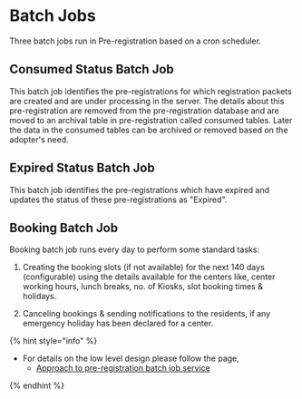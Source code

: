 # Batch Jobs

Three batch jobs run in Pre-registration based on a cron scheduler.

## Consumed Status Batch Job

This batch job identifies the pre-registrations for which registration packets are created and are under processing in the server. The details about this pre-registration are removed from the pre-registration database and are moved to an archival table in pre-registration called consumed tables. Later the data in the consumed tables can be archived or removed based on the adopter's need.

## Expired Status Batch Job

This batch job identifies the pre-registrations which have expired and updates the status of these pre-registrations as "Expired".

## Booking Batch Job

Booking batch job runs every day to perform some standard tasks:

1. Creating the booking slots (if not available) for the next 140 days (configurable) using the details available for the centers like, center working hours, lunch breaks, no. of Kiosks, slot booking times & holidays.

2. Canceling bookings & sending notifications to the residents, if any emergency holiday has been declared for a center.

{% hint style="info" %}

* For details on the low level design please follow the page,
    * [Approach to pre-registration batch job service](https://github.com/mosip/pre-registration/blob/1.1.5/design/pre-registration/pre-registration-batch-job.md)

{% endhint %}